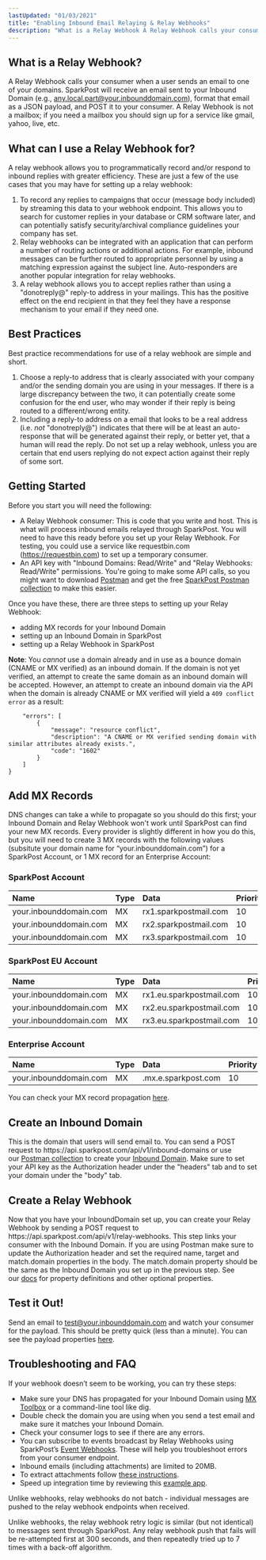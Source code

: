 ```yaml
---
lastUpdated: "01/03/2021"
title: "Enabling Inbound Email Relaying & Relay Webhooks"
description: "What is a Relay Webhook A Relay Webhook calls your consumer when a user sends an email to one of your domains Spark Post will receive an email sent to your Inbound Domain e g any local part your inbounddomain com format that email as a JSON payload and POST..."
---
```


## What is a Relay Webhook?

A Relay Webhook calls your consumer when a user sends an email to one of your domains. SparkPost will receive an email sent to your Inbound Domain (e.g., any.local.part@your.inbounddomain.com), format that email as a JSON payload, and POST it to your consumer. A Relay Webhook is not a mailbox; if you need a mailbox you should sign up for a service like gmail, yahoo, live, etc.

## What can I use a Relay Webhook for?

A relay webhook allows you to programmatically record and/or respond to inbound replies with greater efficiency. These are just a few of the use cases that you may have for setting up a relay webhook:

1. To record any replies to campaigns that occur (message body included) by streaming this data to your webhook endpoint. This allows you to search for customer replies in your database or CRM software later, and can potentially satisfy security/archival compliance guidelines your company has set.
1. Relay webhooks can be integrated with an application that can perform a number of routing actions or additional actions. For example, inbound messages can be further routed to appropriate personnel by using a matching expression against the subject line. Auto-responders are another popular integration for relay webhooks.
1. A relay webhook allows you to accept replies rather than using a "donotreply@" reply-to address in your mailings. This has the positive effect on the end recipient in that they feel they have a response mechanism to your email if they need one.

## Best Practices

Best practice recommendations for use of a relay webhook are simple and short. 

1. Choose a reply-to address that is clearly associated with your company and/or the sending domain you are using in your messages. If there is a large discrepancy between the two, it can potentially create some confusion for the end user, who may wonder if their reply is being routed to a different/wrong entity.
1. Including a reply-to address on a email that looks to be a real address (i.e. *not* "donotreply@") indicates that there will be at least an auto-response that will be generated against their reply, or better yet, that a human will read the reply. Do not set up a relay webhook, unless you are certain that end users replying do not expect action against their reply of some sort.

## Getting Started

Before you start you will need the following:

* A Relay Webhook consumer: This is code that you write and host. This is what will process inbound emails relayed through SparkPost. You will need to have this ready before you set up your Relay Webhook. For testing, you could use a service like requestbin.com (https://requestbin.com) to set up a temporary consumer.
* An API key with "Inbound Domains: Read/Write" and "Relay Webhooks: Read/Write" permissions. You're going to make some API calls, so you might want to download [Postman](https://www.postman.com) and get the free [SparkPost Postman collection](https://www.postman.com/run-collection/81ee1dd2790d7952b76a) to make this easier.

Once you have these, there are three steps to setting up your Relay Webhook:

* adding MX records for your Inbound Domain
* setting up an Inbound Domain in SparkPost
* setting up a Relay Webhook in SparkPost

**Note**: You *cannot* use a domain already and in use as a bounce domain (CNAME or MX verified) as an inbound domain. If the domain is not yet verified, an attempt to create the same domain as an inbound domain will be accepted. However, an attempt to create an inbound domain via the API when the domain is already CNAME or MX verified will yield a `409 conflict error` as a result:

```{
    "errors": [
        {
            "message": "resource conflict",
            "description": "A CNAME or MX verified sending domain with similar attributes already exists.",
            "code": "1602"
        }
    ]
}
```

## Add MX Records

DNS changes can take a while to propagate so you should do this first; your Inbound Domain and Relay Webhook won't work until SparkPost can find your new MX records. Every provider is slightly different in how you do this, but you will need to create 3 MX records with the following values (subsitute your domain name for “your.inbounddomain.com”) for a SparkPost Account, or 1 MX record for an Enterprise Account:

### SparkPost Account

| Name                   | Type | Data                  | Priority |
|:-----------------------|:-----|:----------------------|:---------|
| your.inbounddomain.com | MX   | rx1.sparkpostmail.com | 10       |
| your.inbounddomain.com | MX   | rx2.sparkpostmail.com | 10       |
| your.inbounddomain.com | MX   | rx3.sparkpostmail.com | 10       |

### SparkPost EU Account

| Name                   | Type | Data                     | Priority |
|:-----------------------|:-----|:-------------------------|:---------|
| your.inbounddomain.com | MX   | rx1.eu.sparkpostmail.com | 10       |
| your.inbounddomain.com | MX   | rx2.eu.sparkpostmail.com | 10       |
| your.inbounddomain.com | MX   | rx3.eu.sparkpostmail.com | 10       |

### Enterprise Account

| Name                   | Type | Data                  | Priority |
|:-----------------------|:-----|:----------------------|:---------|
| your.inbounddomain.com | MX   | <yourdomain>.mx.e.sparkpost.com | 10       |

You can check your MX record propagation [here](https://www.whatsmydns.net/#MX).

## Create an Inbound Domain

This is the domain that users will send email to. You can send a POST request to https:<span></span>//api.sparkpost.com/api/v1/inbound-domains or use our [Postman collection](https://www.postman.com/run-collection/81ee1dd2790d7952b76a) to create your [Inbound Domain](https://developers.sparkpost.com/api/inbound-domains.html). Make sure to set your API key as the Authorization header under the "headers" tab and to set your domain under the "body" tab.

## Create a Relay Webhook

Now that you have your InboundDomain set up, you can create your Relay Webhook by sending a POST request to https:<span></span>//api.sparkpost.com/api/v1/relay-webhooks. This step links your consumer with the Inbound Domain. If you are using Postman make sure to update the Authorization header and set the required name, target and match.domain properties in the body. The match.domain property should be the same as the Inbound Domain you set up in the previous step. See our [docs](https://developers.sparkpost.com/api/relay-webhooks.html) for property definitions and other optional properties.  

## Test it Out!

Send an email to [test@your.inbounddomain.com](http://test@your.inbounddomain.com) and watch your consumer for the payload. This should be pretty quick (less than a minute). You can see the payload properties [here](https://developers.sparkpost.com/api/relay-webhooks.html). 

## Troubleshooting and FAQ

If your webhook doesn’t seem to be working, you can try these steps: 

* Make sure your DNS has propagated for your Inbound Domain using [MX Toolbox](https://www.whatsmydns.net/#MX) or a command-line tool like dig.
* Double check the domain you are using when you send a test email and make sure it matches your Inbound Domain.
* Check your consumer logs to see if there are any errors.
* You can subscribe to events broadcast by Relay Webhooks using SparkPost’s [Event Webhooks](https://developers.sparkpost.com/api/webhooks.html). These will help you troubleshoot errors from your consumer endpoint.
* Inbound emails (including attachments) are limited to 20MB.​
* To extract attachments follow [these instructions](https://www.sparkpost.com/docs/tech-resources/extracting-email-attachments-from-relay-webhooks/).
* Speed up integration time by reviewing this [example app](https://github.com/SparkPost/sp-forwarding-service).

Unlike webhooks, relay webhooks do not batch - individual messages are pushed to the relay webhook endpoints when received.

Unlike webhooks, the relay webhook retry logic is similar (but not identical) to messages sent through SparkPost. Any relay webhook push that fails will be re-attempted first at 300 seconds, and then repeatedly tried up to 7 times with a back-off algorithm.
